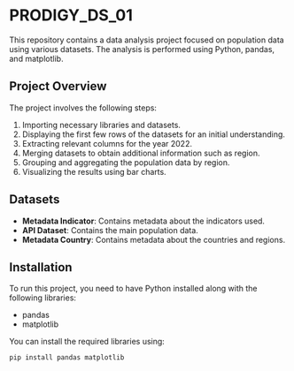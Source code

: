 
# PRODIGY_DS_01
This repository contains a data analysis project focused on population data using various datasets. The analysis is performed using Python, pandas, and matplotlib.

## Project Overview

The project involves the following steps:
1. Importing necessary libraries and datasets.
2. Displaying the first few rows of the datasets for an initial understanding.
3. Extracting relevant columns for the year 2022.
4. Merging datasets to obtain additional information such as region.
5. Grouping and aggregating the population data by region.
6. Visualizing the results using bar charts.

## Datasets

- **Metadata Indicator**: Contains metadata about the indicators used.
- **API Dataset**: Contains the main population data.
- **Metadata Country**: Contains metadata about the countries and regions.

## Installation

To run this project, you need to have Python installed along with the following libraries:
- pandas
- matplotlib

You can install the required libraries using:
```bash
pip install pandas matplotlib
